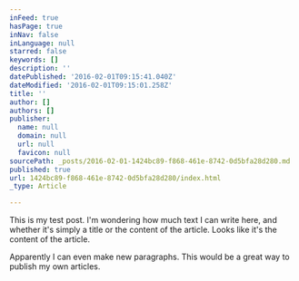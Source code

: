 ```yaml
---
inFeed: true
hasPage: true
inNav: false
inLanguage: null
starred: false
keywords: []
description: ''
datePublished: '2016-02-01T09:15:41.040Z'
dateModified: '2016-02-01T09:15:01.258Z'
title: ''
author: []
authors: []
publisher:
  name: null
  domain: null
  url: null
  favicon: null
sourcePath: _posts/2016-02-01-1424bc89-f868-461e-8742-0d5bfa28d280.md
published: true
url: 1424bc89-f868-461e-8742-0d5bfa28d280/index.html
_type: Article

---
```

This is my test post. I'm wondering how much text I can write here, and whether it's simply a title or the content of the article. Looks like it's the content of the article.

Apparently I can even make new paragraphs. This would be a great way to publish my own articles.